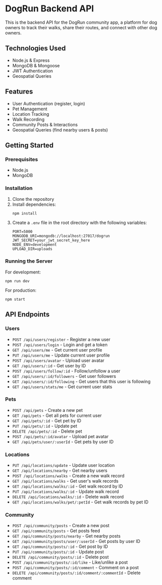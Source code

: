 # DogRun Backend API

This is the backend API for the DogRun community app, a platform for dog owners to track their walks, share their routes, and connect with other dog owners.

## Technologies Used

- Node.js & Express
- MongoDB & Mongoose
- JWT Authentication
- Geospatial Queries

## Features

- User Authentication (register, login)
- Pet Management
- Location Tracking
- Walk Recording
- Community Posts & Interactions
- Geospatial Queries (find nearby users & posts)

## Getting Started

### Prerequisites

- Node.js
- MongoDB

### Installation

1. Clone the repository
2. Install dependencies:
   ```
   npm install
   ```
3. Create a `.env` file in the root directory with the following variables:
   ```
   PORT=5000
   MONGODB_URI=mongodb://localhost:27017/dogrun
   JWT_SECRET=your_jwt_secret_key_here
   NODE_ENV=development
   UPLOAD_DIR=uploads
   ```

### Running the Server

For development:
```
npm run dev
```

For production:
```
npm start
```

## API Endpoints

### Users

- `POST /api/users/register` - Register a new user
- `POST /api/users/login` - Login and get a token
- `GET /api/users/me` - Get current user profile
- `PUT /api/users/me` - Update current user profile
- `POST /api/users/avatar` - Upload user avatar
- `GET /api/users/:id` - Get user by ID
- `POST /api/users/follow/:id` - Follow/unfollow a user
- `GET /api/users/:id/followers` - Get user followers
- `GET /api/users/:id/following` - Get users that this user is following
- `GET /api/users/stats/me` - Get current user stats

### Pets

- `POST /api/pets` - Create a new pet
- `GET /api/pets` - Get all pets for current user
- `GET /api/pets/:id` - Get pet by ID
- `PUT /api/pets/:id` - Update pet
- `DELETE /api/pets/:id` - Delete pet
- `POST /api/pets/:id/avatar` - Upload pet avatar
- `GET /api/pets/user/:userId` - Get pets by user ID

### Locations

- `PUT /api/locations/update` - Update user location
- `GET /api/locations/nearby` - Get nearby users
- `POST /api/locations/walks` - Create a new walk record
- `GET /api/locations/walks` - Get user's walk records
- `GET /api/locations/walks/:id` - Get walk record by ID
- `PUT /api/locations/walks/:id` - Update walk record
- `DELETE /api/locations/walks/:id` - Delete walk record
- `GET /api/locations/walks/pet/:petId` - Get walk records by pet ID

### Community

- `POST /api/community/posts` - Create a new post
- `GET /api/community/posts` - Get posts feed
- `GET /api/community/posts/nearby` - Get nearby posts
- `GET /api/community/posts/user/:userId` - Get posts by user ID
- `GET /api/community/posts/:id` - Get post by ID
- `PUT /api/community/posts/:id` - Update post
- `DELETE /api/community/posts/:id` - Delete post
- `POST /api/community/posts/:id/like` - Like/unlike a post
- `POST /api/community/posts/:id/comment` - Comment on a post
- `DELETE /api/community/posts/:id/comment/:commentId` - Delete comment 